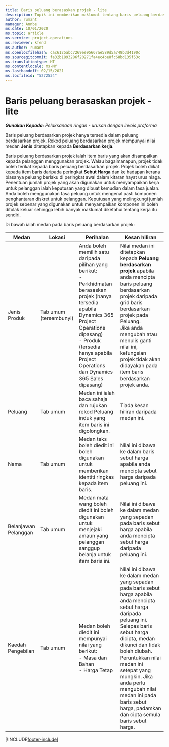 ```yaml
---
title: Baris peluang berasaskan projek - lite
description: Topik ini memberikan maklumat tentang baris peluang berdasarkan projek. (Pro)
author: rumant
manager: Annbe
ms.date: 10/01/2020
ms.topic: article
ms.service: project-operations
ms.reviewer: kfend
ms.author: rumant
ms.openlocfilehash: cac6125abc7269ee95667ae589d5a748b3d4190c
ms.sourcegitcommit: fa32b1893286f20271fa4ec4be8fc68bd135f53c
ms.translationtype: HT
ms.contentlocale: ms-MY
ms.lasthandoff: 02/15/2021
ms.locfileid: "5272534"
---
```

# <a name="project-based-opportunity-lines---lite"></a>Baris peluang berasaskan projek - lite

_**Gunakan Kepada:** Pelaksanaan ringan - urusan dengan invois proforma_

Baris peluang berdasarkan projek hanya tersedia dalam peluang berdasarkan projek. Rekod peluang berdasarkan projek mempunyai nilai medan **Jenis** ditetapkan kepada **Berdasarkan kerja**.

Baris peluang berdasarkan projek ialah item baris yang akan disampaikan kepada pelanggan menggunakan projek. Walau bagaimanapun, projek tidak boleh terikat kepada baris peluang berdasarkan projek. Projek boleh diikat kepada item baris daripada peringkat **Sebut Harga** dan ke hadapan kerana biasanya peluang berlaku di peringkat awal dalam kitaran hayat urus niaga. Penentuan jumlah projek yang akan digunakan untuk menyampaikan kerja untuk pelanggan ialah keputusan yang dibuat kemudian dalam fasa jualan. Anda boleh menggunakan fasa peluang untuk mengenal pasti komponen penghantaran diskret untuk pelanggan. Keputusan yang melingkungi jumlah projek sebenar yang digunakan untuk menyampaikan komponen ini boleh ditolak keluar sehingga lebih banyak maklumat diketahui tentang kerja itu sendiri.

Di bawah ialah medan pada baris peluang berdasarkan projek:

| **Medan** | **Lokasi** | **Perihalan** | **Kesan hiliran** |
| --- | --- | --- | --- |
| Jenis Produk | Tab umum (tersembunyi) | Anda boleh memilih satu daripada pilihan yang berikut:</br>- Perkhidmatan berasaskan projek (hanya tersedia apabila Dynamics 365 Project Operations dipasang)</br>- Produk (tersedia hanya apabila Project Operations dan Dynamics 365 Sales dipasang) | Nilai medan ini ditetapkan kepada **Peluang berdasarkan projek** apabila anda mencipta baris peluang berdasarkan projek daripada grid baris berdasarkan projek pada Peluang. <br> Jika anda mengubah atau menulis ganti nilai ini, kefungsian projek tidak akan didayakan pada item baris berdasarkan projek anda. |
| Peluang | Tab umum | Medan ini ialah baca sahaja dan rujukan rekod Peluang induk yang item baris ini digolongkan. | Tiada kesan hiliran daripada medan ini. |
| Nama | Tab umum | Medan teks boleh diedit ini boleh digunakan untuk memberikan identiti ringkas kepada item baris. | Nilai ini dibawa ke dalam baris sebut harga apabila anda mencipta sebut harga daripada peluang ini. |
| Belanjawan Pelanggan | Tab umum | Medan mata wang boleh diedit ini boleh digunakan untuk menjejaki amaun yang pelanggan sanggup belanja untuk item baris ini. | Nilai ini dibawa ke dalam medan yang sepadan pada baris sebut harga apabila anda mencipta sebut harga daripada peluang ini. |
| Kaedah Pengebilan | Tab umum | Medan boleh diedit ini mempunyai nilai yang berikut:</br>- Masa dan Bahan</br>- Harga Tetap | Nilai ini dibawa ke dalam medan yang sepadan pada baris sebut harga apabila anda mencipta sebut harga daripada peluang ini. Selepas baris sebut harga dicipta, medan dikunci dan tidak boleh diubah. Peruntukkan nilai medan ini setepat yang mungkin. Jika anda perlu mengubah nilai medan ini pada baris sebut harga, padamkan dan cipta semula baris sebut harga. |


[!INCLUDE[footer-include](../../includes/footer-banner.md)]